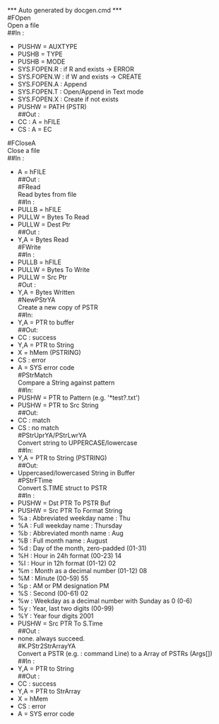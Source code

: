 *** Auto generated by docgen.cmd ***  
#FOpen  
Open a file  
##In :  
+ PUSHW = AUXTYPE  
+ PUSHB = TYPE  
+ PUSHB = MODE  
 + SYS.FOPEN.R	 : if R and exists -> ERROR  
 + SYS.FOPEN.W	 : if W and exists -> CREATE  
 + SYS.FOPEN.A	 : Append  
 + SYS.FOPEN.T	 : Open/Append in Text mode  
 + SYS.FOPEN.X	 : Create if not exists  
+ PUSHW = PATH (PSTR)  
##Out :  
+ CC : A = hFILE  
+ CS : A = EC

#FCloseA  
Close a file  
##In :  
+ A = hFILE  
##Out :  
#FRead  
Read bytes from file  
##In :  
+ PULLB = hFILE  
+ PULLW = Bytes To Read  
+ PULLW = Dest Ptr  
##Out :  
+ Y,A = Bytes Read  
#FWrite  
##In :  
+ PULLB = hFILE  
+ PULLW = Bytes To Write  
+ PULLW = Src Ptr  
#Out :  
+ Y,A = Bytes Written  
#NewPStrYA  
Create a new copy of PSTR  
##In:  
+ Y,A = PTR to buffer  
##Out:  
+ CC : success   
 + Y,A = PTR to String  
 + X = hMem (PSTRING)  
+ CS : error  
 + A = SYS error code  
#PStrMatch  
Compare a String against pattern  
##In:   
 + PUSHW = PTR to Pattern (e.g. '*test?.txt')  
 + PUSHW = PTR to Src String   
##Out:   
 + CC : match  
 + CS : no match  
#PStrUprYA/PStrLwrYA  
Convert string to UPPERCASE/lowercase  
##In:  
 + Y,A = PTR to String (PSTRING)  
##Out:  
 + Uppercased/lowercased String in Buffer  
#PStrFTime  
Convert S.TIME struct to PSTR  
##In :   
+ PUSHW = Dst PTR To PSTR Buf  
+ PUSHW = Src PTR To Format String  
 + %a : Abbreviated weekday name : Thu  
 + %A : Full weekday name : Thursday   
 + %b : Abbreviated month name : Aug   
 + %B : Full month name : August   
 + %d : Day of the month, zero-padded (01-31)  
 + %H : Hour in 24h format (00-23) 14   
 + %I : Hour in 12h format (01-12) 02   
 + %m : Month as a decimal number (01-12) 08   
 + %M : Minute (00-59) 55   
 + %p : AM or PM designation PM   
 + %S : Second (00-61) 02   
 + %w : Weekday as a decimal number with Sunday as 0 (0-6)   
 + %y : Year, last two digits (00-99)  
 + %Y : Year four digits 2001   
+ PUSHW = Src PTR To S.Time  
##Out :  
 + none. always succeed.  
#K.PStr2StrArrayYA  
Convert a PSTR (e.g. : command Line) to a Array of PSTRs (Args[])  
##In :   
+ Y,A = PTR to String  
##Out :  
+ CC : success  
 + Y,A = PTR to StrArray  
 + X = hMem  
+ CS : error  
 + A = SYS error code  
